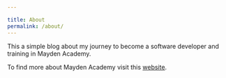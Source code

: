 ```yaml
---

title: About
permalink: /about/
---
```

This a simple blog about my journey to become a software developer and training in Mayden Academy.

To find more about Mayden Academy visit this [website](http://www.maydenacademy.co.uk/).
